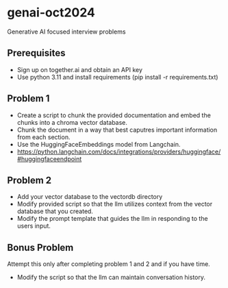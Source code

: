 # genai-oct2024

Generative AI focused interview problems

## Prerequisites
* Sign up on together.ai and obtain an API key
* Use python 3.11 and install requirements (pip install -r requirements.txt)

## Problem 1 

* Create a script to chunk the provided documentation and embed the chunks into a chroma vector database. 
* Chunk the document in a way that best caputres important information from each section.
* Use the HuggingFaceEmbeddings model from Langchain.
* https://python.langchain.com/docs/integrations/providers/huggingface/#huggingfaceendpoint 

## Problem 2
* Add your vector database to the vectordb directory
* Modify provided script so that the llm utilizes context from the vector database that you created.
* Modify the prompt template that guides the llm in responding to the users input.


## Bonus Problem

Attempt this only after completing problem 1 and 2 and if you have time.
* Modify the script so that the llm can maintain conversation history.


